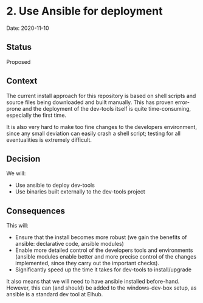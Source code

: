 # 2. Use Ansible for deployment

Date: 2020-11-10

## Status

Proposed

## Context

The current install approach for this repository is based on shell scripts and source files being downloaded and built
manually. This has proven error-prone and the deployment of the dev-tools itself is quite time-consuming, especially
the first time.

It is also very hard to make too fine changes to the developers environment, since any small deviation can easily crash
a shell script; testing for all eventualities is extremely difficult.

## Decision

We will:
* Use ansible to deploy dev-tools
* Use binaries built externally to the dev-tools project

## Consequences

This will:
* Ensure that the install becomes more robust (we gain the benefits of ansible: declarative code, ansible modules)
* Enable more detailed control of the developers tools and environments (ansible modules enable better and more precise
control of the changes implemented, since they carry out the important checks).
* Significantly speed up the time it takes for dev-tools to install/upgrade

It also means that we will need to have ansible installed before-hand. However, this can (and should) be added
to the windows-dev-box setup, as ansible is a standard dev tool at Elhub.
